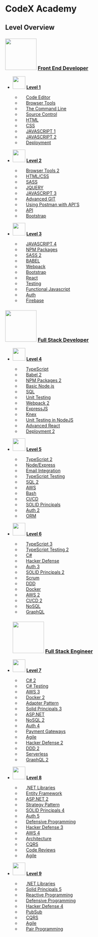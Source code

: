 # CodeX Academy

## Level Overview

### [<img src="https://www.codex.academy/img/badges/fed-master.png" width="100" height="100"/>](./_level_categories/fed.md) [Front End Developer](./_level_categories/fed.md)

- <img src="https://api.badgr.io/public/badges/sB7-1f_PR2O_hKzSQkKHSQ/image" width="40" height="40"/> [**Level 1**](./_levels/level-1.md)

  - <img src="https://api.badgr.io/public/badges/hpvFRz6yTtu2VvQPyA8LFg/image" width="15" height="15"/> [Code Editor](./tools/vscode.md)
  - <img src="https://api.badgr.io/public/badges/CwCMwmY-RIOhHS-KOb12oA/image" width="15" height="15"/> [Browser Tools](./tools/chrome1.md)
  - <img src="https://api.badgr.io/public/badges/LFVCaj_fQ263FtM0B8ZNfA/image" width="15" height="15"/> [The Command Line](./tools/terminal1.md)
  - <img src="https://api.badgr.io/public/badges/xqS6trYnQmqoETwTIdhIeQ/image" width="15" height="15"/> [Source Control](./tools/git1.md)
  - <img src="https://api.badgr.io/public/badges/KxA14MJ9TmuDYCSOc6nytw/image" width="15" height="15"/> [HTML](./languages/html1.md)
  - <img src="https://api.badgr.io/public/badges/O8cej6IdSwiTET8_a98TdA/image" width="15" height="15"/> [CSS](./languages/css1.md)
  - <img src="https://api.badgr.io/public/badges/BZ4TfqPOQBqUsCy4FLVNQw/image" width="15" height="15"/> [JAVASCRIPT 1](./languages/javascript1.md)
  - <img src="https://api.badgr.io/public/badges/UpjeWGtrTNe2gf1MrHK5QA/image" width="15" height="15"/> [JAVASCRIPT 2](./languages/javascript2.md)
  - <img src="https://api.badgr.io/public/badges/Cq9q8pooSYu6hyNj56SCkA/image" width="15" height="15"/> [Deployment](./technologies/devops/heruku1.md)
  
- <img src="https://api.badgr.io/public/badges/Tc79GCiETHGa17YRXgK0VQ/image" width="40" height="40"/> [**Level 2**](./_levels/level-2.md)

  - <img src="https://api.badgr.io/public/badges/E_RKzv8nTVOybSTHaRjUmA/image" width="15" height="15"/> [Browser Tools 2](./tools/chrome2.md)
  - <img src="https://api.badgr.io/public/badges/7S3UMjXhQNqw7g484oBh-g/image" width="15" height="15"/> [HTML/CSS](./languages/html2.md)
  - <img src="https://api.badgr.io/public/badges/iWNQLnVmTqmpPUfNqgQs5A/image" width="15" height="15"/> [SASS](./languages/sass1.md)
  - <img src="https://api.badgr.io/public/badges/Cnd-oYKxS_qOH_ZFcpwXkA/image" width="15" height="15"/> [JQUERY](./technologies/frontend/jquery1.md)
  - <img src="https://api.badgr.io/public/badges/Hi3PzfAvTEOe75ricoA2RA/image" width="15" height="15"/> [JAVASCRIPT 3](./languages/javascript3.md)
  - <img src="https://api.badgr.io/public/badges/MjR9Jm2rTGmkiB5HTMlHJA/image" width="15" height="15"/> [Advanced GIT](./tools/git2.md)
  - <img src="https://api.badgr.io/public/badges/XUSQ7P32TTSDfZy362fUgA/image" width="15" height="15"/> [Using Postman with API'S](./tools/postman1.md)
  - <img src="https://api.badgr.io/public/badges/3jJe0VoeSoS5NF_mcACMiA/image" width="15" height="15"/> [API](./technologies/backend/api1.md)
  - <img src="https://api.badgr.io/public/badges/66Pz-G6UScWSrbCUxsHuSg/image" width="15" height="15"/> [Bootstrap](./technologies/frontend/bootstrap1.md)
  
- <img src="https://api.badgr.io/public/badges/MsRclxc2RUCfep8JB-B25Q/image" width="40" height="40"/> [**Level 3**](./_levels/level-3.md)

  - <img src="https://api.badgr.io/public/badges/j7PDl2gDRauSz4_KcE-M1Q/image" width="15" height="15"/> [JAVASCRIPT 4](./languages/javascript4.md)
  - <img src="https://api.badgr.io/public/badges/cu12fxrOSs2N9nnck3A7JQ/image" width="15" height="15"/> [NPM Packages](./tools/npm1.md)
  - <img src="https://api.badgr.io/public/badges/Z-klvrJhRqeKklycobm89Q/image" width="15" height="15"/> [SASS 2](./languages/sass2.md)
  - <img src="https://api.badgr.io/public/badges/esBO-0HBSXeg9zTitu4ZDA/image" width="15" height="15"/> [BABEL](./tools/babel1.md)
  - <img src="https://api.badgr.io/public/badges/XxD-R6iMRS6hP4MqHIQHnQ/image" width="15" height="15"/> [Webpack](./tools/webpack1.md)
  - <img src="https://api.badgr.io/public/badges/rq4CyaJTTPiJWTCAc4wuQA/image" width="15" height="15"/> [Bootstrap](./technologies/frontend/bootstrap2.md)
  - <img src="https://api.badgr.io/public/badges/wa0Us0a_RSiW4ZvlbW6tRA/image" width="15" height="15"/> [React](./technologies/frontend/react1.md)
  - <img src="https://api.badgr.io/public/badges/iKAzbvaGQuOjxekhw0StGw/image" width="15" height="15"/> [Testing](./languages/javascript-testing1.md)
  - <img src="https://api.badgr.io/public/badges/ghf_sWV4RLC-_G16i-jY6g/image" width="15" height="15"/> [Functional Javascript](./technologies/lodash.md)
  - <img src="https://api.badgr.io/public/badges/sTJo44leTWWer9nZRFkWkg/image" width="15" height="15"/> [Auth](./engineering/auth/auth1.md)
  - <img src="https://api.badgr.io/public/badges/9x42ZE1TReGy7-go968UlA/image" width="15" height="15"/> [Firebase](./technologies/backend/firebase1.md)

### [<img src="https://www.codex.academy/img/badges/fsd-master.png" width="100" height="100"/>](./_level_categories/fsd.md) [Full Stack Developer](./_level_categories/fsd.md)

- <img src="https://api.badgr.io/public/badges/8GCzVgyZQ42KrT_lKE1fLQ/image" width="40" height="40"/> [**Level 4**](./_levels/level-4.md)

  - <img src="https://api.badgr.io/public/badges/_vGuJgBcQkC7uj5p5tE5nA/image" width="15" height="15"/> [TypeScript](./languages/typescript1.md)
  - <img src="https://api.badgr.io/public/badges/7JoEH8LKShK1oqKS1TnKmQ/image" width="15" height="15"/> [Babel 2](./tools/babel2.md)
  - <img src="https://api.badgr.io/public/badges/wZylSksQS5-oTRCxohLp-w/image" width="15" height="15"/> [NPM Packages 2](./tools/npm2.md)
  - <img src="https://api.badgr.io/public/badges/68Ur2l1ATt-KPBmhK9FESQ/image" width="15" height="15"/> [Basic Node.js](./technologies/backend/node1.md)
  - <img src="https://api.badgr.io/public/badges/okTiXkVERH-cNJ9dtg2V4Q/image" width="15" height="15"/> [SQL](./technologies/database/sql1.md)
  - <img src="https://api.badgr.io/public/badges/0jEVfXE4QtyZ7Jk0LgtWtg/image" width="15" height="15"/> [Unit Testing](./languages/javascript-testing1.md)
  - <img src="https://api.badgr.io/public/badges/xHK3WRWMTXylAWZrB4K88g/image" width="15" height="15"/> [Webpack 2](./tools/webpack2.md)
  - <img src="https://api.badgr.io/public/badges/VIdEr0C6R2-mk1KPovI7DA/image" width="15" height="15"/> [ExpressJS](./technologies/backend/express1.md)
  - <img src="https://api.badgr.io/public/badges/oPR6uhy5Qi-QDwMXYDGrKA/image" width="15" height="15"/> [Knex](./technologies/backend/knex1.md)
  - <img src="https://api.badgr.io/public/badges/0jEVfXE4QtyZ7Jk0LgtWtg/image" width="15" height="15"/> [Unit Testing in NodeJS](./languages/javascript-testing2.md)
  - <img src="https://api.badgr.io/public/badges/8-c_6XvmTn2KYODKTMDh1w/image" width="15" height="15"/> [Advanced React](./technologies/frontend/react2.md)
  - <img src="https://api.badgr.io/public/badges/20UQ3ut6SHGPeE88zdgG-A/image" width="15" height="15"/> [Deployment 2](./technologies/devops/heroku2.md)
  
- <img src="https://api.badgr.io/public/badges/6c8b8wvWTnasuufQTeX0TA/image" width="40" height="40"/> [**Level 5**](./_levels/level-5.md)

  - <img src="https://api.badgr.io/public/badges/GDbdf5DJRkS2gVWSZLzB1w/image" width="15" height="15"/> [TypeScript 2](./languages/typescript2.md)
  - <img src="https://api.badgr.io/public/badges/uHWoz3zXSACdhDYihZ4hvg/image" width="15" height="15"/> [Node/Express](./technologies/backend/express2.md)
  - <img src="https://api.badgr.io/public/badges/w2VBpFJ9Sl20dq3NwPyrmA/image" width="15" height="15"/> [Email Integration](./technologies/backend/email1.md)
  - <img src="https://api.badgr.io/public/badges/pkajsF9oRdG9Iw0D_GOzPA/image" width="15" height="15"/> [TypeScript Testing](./languages/typescript-tdd1.md)
  - <img src="https://api.badgr.io/public/badges/Ii0rlSgNSamUOas6PBKuKA/image" width="15" height="15"/> [SQL 2](./technologies/database/sql2.md)
  - <img src="https://api.badgr.io/public/badges/VYeBv-WRR6-YI1pkcb2EyQ/image" width="15" height="15"/> [AWS](./technologies/devops/aws/aws1.md)
  - <img src="https://api.badgr.io/public/badges/YOzH_Q7MQ0OWLsj9W161Jg/image" width="15" height="15"/> [Bash](./technologies/devops/bash1.md)
  - <img src="https://api.badgr.io/public/badges/zmJudPw1RfCAAQFTgZ49HQ/image" width="15" height="15"/> [CI/CD](./technologies/devops/cicd1.md)
  - <img src="https://api.badgr.io/public/badges/IJ2XbdzST0G5Ef0hnsgFzw/image" width="15" height="15"/> [SOLID Principals](./engineering/solid/solid1.md)
  - <img src="https://api.badgr.io/public/badges/gEepERUeQQG2OucvX2t5jw/image" width="15" height="15"/> [Auth 2](./engineering/auth/auth2.md)
  - <img src="https://api.badgr.io/public/badges/Y4becHjvSSG6rbAVD3bI2Q/image" width="15" height="15"/> [ORM](./technologies/backend/typeorm1.md)
  
- <img src="https://api.badgr.io/public/badges/whOAdTCnRjawJfo9gfGdmA/image" width="40" height="40"/> [**Level 6**](./_levels/level-6.md)

  - <img src="https://api.badgr.io/public/badges/U_rornHgQsmlvdpls5JSIQ/image" width="15" height="15"/> [TypeScript 3](./languages/typescript3.md)
  - <img src="https://api.badgr.io/public/badges/cK-MjulxTOyBd8L1gNhneA/image" width="15" height="15"/> [TypeScript Testing 2](./languages/typescript-tdd2.md)
  - <img src="https://api.badgr.io/public/badges/9LsNY9pzTxaskdYj5h-c-w/image" width="15" height="15"/> [C#](./languages/csharp1.md)
  - <img src="https://api.badgr.io/public/badges/M42-SkyFR3uaUZUDvZrdNw/image" width="15" height="15"/> [Hacker Defense](./engineering/defense/hackerdefense1.md)
  - <img src="https://api.badgr.io/public/badges/IIyeKmQ0SWefAZFuFsmciA/image" width="15" height="15"/> [Auth 3](./engineering/auth/auth3.md)
  - <img src="https://api.badgr.io/public/badges/kcUXcQ53QECQSilxjxfEpw/image" width="15" height="15"/> [SOLID Principals 2](./engineering/solid/solid2.md)
  - <img src="https://api.badgr.io/public/badges/kmWOM9-rTvmLfZFf85opkw/image" width="15" height="15"/> [Scrum](./teams/scrum1.md)
  - <img src="https://api.badgr.io/public/badges/wwYGJ0UNT4iG4OWDvc5c5g/image" width="15" height="15"/> [DDD](./architecture/ddd1.md)
  - <img src="https://api.badgr.io/public/badges/jOldRIUERdCjH96guUNMIA/image" width="15" height="15"/> [Docker](./technologies/devops/docker1.md)
  - <img src="https://api.badgr.io/public/badges/cSl2h41lTDuaHlIn4Cp6lQ/image" width="15" height="15"/> [AWS 2](./technologies/devops/aws/aws2.md)
  - <img src="https://api.badgr.io/public/badges/kVNbVyoWRAeV5k2gaBgLxQ/image" width="15" height="15"/> [CI/CD 2](./technologies/devops/cicd2.md)
  - <img src="https://api.badgr.io/public/badges/FPMxqMXOTn2Q61ezf6hFTA/image" width="15" height="15"/> [NoSQL](./technologies/database/nosql1.md)
  - <img src="https://api.badgr.io/public/badges/jYHToVSAQUa13idhneDiPQ/image" width="15" height="15"/> [GraphQL](./technologies/backend/graphql1.md)

  ### [<img src="https://www.codex.academy/img/badges/fse-master.png" width="100" height="100"/>](./_level_categories/fse.md) [Full Stack Engineer](./_level_categories/fse.md)

- <img src="https://api.badgr.io/public/badges/4Qwf9nVpQbaoms9S02TTEA/image" width="40" height="40"/> [**Level 7**](./_levels/level-7.md)

  - <img src="https://api.badgr.io/public/badges/aD-ICii5RdyGFE1IRXdTLA/image" width="15" height="15"/> [C# 2](./languages/csharp2.md)
  - <img src="https://api.badgr.io/public/badges/dZMJI7xFTEyzXxiuKbCgwA/image" width="15" height="15"/> [C# Testing](./languages/csharp-tdd1.md)
  - <img src="https://api.badgr.io/public/badges/se1olg92SaCwihgF5U3yFQ/image" width="15" height="15"/> [AWS 3](./technologies/devops/aws/aws3.md)
  - <img src="https://api.badgr.io/public/badges/eSrEmCdWS5KR5L8WMLD8Kw/image" width="15" height="15"/> [Docker 2](./technologies/devops/docker2.md)
  - <img src="https://api.badgr.io/public/badges/W_gSQyh0RkCjvKAGaV7p9Q/image" width="15" height="15"/> [Adapter Pattern](./engineering/designpatterns.md)
  - <img src="https://api.badgr.io/public/badges/Qm0d5Bz7TrWl7zSeea3kxA/image" width="15" height="15"/> [Solid Principals 3](./engineering/solid/solid3.md)
  - <img src="https://api.badgr.io/public/badges/_2SHK15iTA-jbzI2fYomgA/image" width="15" height="15"/> [ASP.NET](./backend/aspnet1.md)
  - <img src="https://api.badgr.io/public/badges/kMqXGKD0St2ivut_vksgGA/image" width="15" height="15"/> [NoSQL 2](./technologies/database/nosql2.md)
  - <img src="https://api.badgr.io/public/badges/XJNChKTKRum7G0RpOxF9rg/image" width="15" height="15"/> [Auth 4](./engineering/auth/auth4.md)
  - <img src="https://api.badgr.io/public/badges/m6f6qxK4SMmYaniGOQUF6A/image" width="15" height="15"/> [Payment Gateways](./payment/payment1.md)
  - <img src="https://api.badgr.io/public/badges/pZf0rfwbSDyxfSuZc7NQog/image" width="15" height="15"/> [Agile](./teams/scrum2.md)
  - <img src="https://api.badgr.io/public/badges/qxMYO523SCOupDpwLJLqhg/image" width="15" height="15"/> [Hacker Defense 2](./engineering/defense/hackerdefense2.md)
  - <img src="https://api.badgr.io/public/badges/ubj7Zs1YRi2yyjY4PkZQHg/image" width="15" height="15"/> [DDD 2](./architecture/ddd2.md)
  - <img src="https://api.badgr.io/public/badges/Pqo6N_RrStSKsBs_aKbwkQ/image" width="15" height="15"/> [Serverless](./architecture/serverless1.md)
  - <img src="https://api.badgr.io/public/badges/K6tZP941SCuB8CV9-rXZJQ/image" width="15" height="15"/> [GraphQL 2](./technologies/backend/graphql2.md)
  
- <img src="https://api.badgr.io/public/badges/Ekx1pWE-S3-6LcFy5Il0Wg/image" width="40" height="40"/> [**Level 8**](./_levels/level-8.md)

  - <img src="https://api.badgr.io/public/badges/AYA1lhpzS3-cC80_bJsSeg/image" width="15" height="15"/> [.NET Libraries](./backend/dotnet-libs1.md)
  - <img src="https://api.badgr.io/public/badges/OkPoPO7KTUeUAYBeujGYGg/image" width="15" height="15"/> [Entity Framework](./backend/entityframework1.md)
  - <img src="https://api.badgr.io/public/badges/ZZBAOwpcRWq4WsH3js_ieg/image" width="15" height="15"/> [ASP.NET 2](./backend/aspnet2.md)
  - <img src="https://api.badgr.io/public/badges/bRyvXlZ1QxCTj1jy6GAbTg/image" width="15" height="15"/> [Strategy Pattern](./engineering/designpatterns.md)
  - <img src="https://api.badgr.io/public/badges/LhEOq2akS-GD7IeoFugI9w/image" width="15" height="15"/> [SOLID Principals 4](./engineering/solid/solid4.md)
  - <img src="https://api.badgr.io/public/badges/yxX_3TSvTRSU4VWqcI-Rdw/image" width="15" height="15"/> [Auth 5](./engineering/auth/auth5.md)
  - <img src="https://api.badgr.io/public/badges/Z1GMqRITQWa3hVETZxV96A/image" width="15" height="15"/> [Defensive Programming](./engineering/defensiveprogramming1.md)
  - <img src="https://api.badgr.io/public/badges/H5eXsCAQR-KEqF6TvbYzCw/image" width="15" height="15"/> [Hacker Defense 3](./engineering/defense/hackerdefense3.md)
  - <img src="https://api.badgr.io/public/badges/HpMVbttPS4OUVEiB5kdcsg/image" width="15" height="15"/> [AWS 4](./technologies/devops/aws/aws4.md)
  - <img src="https://api.badgr.io/public/badges/4emF3xZLTsKWdLS5raG9og/image" width="15" height="15"/> [Architecture](./architecture/ddd3.md)
  - <img src="https://api.badgr.io/public/badges/u96U9li4T1maTjM1kMxyNw/image" width="15" height="15"/> [CQRS](./architecture/cqrs1.md)
  - <img src="https://api.badgr.io/public/badges/BxHoTeURRXqTbMY0VW7bLg/image" width="15" height="15"/> [Code Reviews](./teams/codereview1.md)
  - <img src="https://api.badgr.io/public/badges/9zxz7oqETbGx0eDBMTLRJA/image" width="15" height="15"/> [Agile](./teams/scrum3.md)
  
- <img src="https://api.badgr.io/public/badges/WpKOb-C4TQCoQDn2x_q_Ng/image" width="40" height="40"/> [**Level 9**](./_levels/level-9.md)

  - <img src="https://api.badgr.io/public/badges/-nBqDAjXTMCm7vDcjhiboA/image" width="15" height="15"/> [.NET Libraries](./backend/dotnet-libs2.html)
  - <img src="https://api.badgr.io/public/badges/EIgt141QQ-KOxJjFvLwq5w/image" width="15" height="15"/> [Solid Principals 5](./engineering/solid/solid5.md)
  - <img src="https://api.badgr.io/public/badges/OA8nhHoPSeGY0Fcizk63xA/image" width="15" height="15"/> [Reactive Programming](./engineering/reactive1.html)
  - <img src="https://api.badgr.io/public/badges/JaKh-HDaQ0aKaOLAgYCCqQ/image" width="15" height="15"/> [Defensive Programming](./engineering/defensiveprogramming2.html)
  - <img src="https://api.badgr.io/public/badges/EL5jCMEIRc-sYCRgaO7eyw/image" width="15" height="15"/> [Hacker Defense 4](./engineering/defense/hackerdefense4.md)
  - <img src="https://api.badgr.io/public/badges/Q5au6u-8T8S5KQgzc5SeFw/image" width="15" height="15"/> [PubSub](./architecture/pubsub1.html)
  - <img src="https://api.badgr.io/public/badges/B2t1_gr2R_6e4kHYkEy0oA/image" width="15" height="15"/> [CQRS](./architecture/cqrs2.html)
  - <img src="https://api.badgr.io/public/badges/SPFMRkotSeC4Zk7E2mEvuw/image" width="15" height="15"/> [Agile](./teams/scrum4.html)
  - <img src="https://api.badgr.io/public/badges/h7YnQv6AR7CcIqESVKbdUA/image" width="15" height="15"/> [Pair Programming](./teams/pairprogramming1.html)

